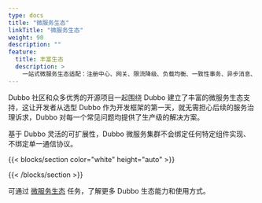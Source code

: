 ```yaml
---
type: docs
title: "微服务生态"
linkTitle: "微服务生态"
weight: 90
description: ""
feature:
  title: 丰富生态
  description: >
    一站式微服务生态适配：注册中心、网关、限流降级、负载均衡、一致性事务、异步消息、Tracing 等。
---
```



Dubbo 社区和众多优秀的开源项目一起围绕 Dubbo 建立了丰富的微服务生态支持，这让开发者从选型 Dubbo 作为开发框架的第一天，就无需担心后续的服务治理诉求，Dubbo 对每一个常见问题均提供了生产级的解决方案。

基于 Dubbo 灵活的可扩展性，Dubbo 微服务集群不会绑定任何特定组件实现、不绑定单一通信协议。


{{< blocks/section color="white" height="auto" >}}
<div class="msemap-section">
 <div class="msemap-container">
    <div id="mse-arc-container"></div>
  </div>
</div>
{{< /blocks/section >}}

<!-- ![ecosystem](/imgs/v3/feature/ecosystem/ecosystem.png) -->

可通过 [微服务生态]() 任务，了解更多 Dubbo 生态能力和使用方式。
